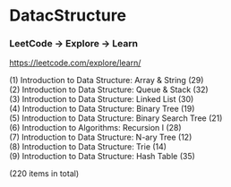 # DatacStructure

### LeetCode -> Explore -> Learn

https://leetcode.com/explore/learn/

(1)	Introduction to Data Structure: Array & String (29)     
(2)	Introduction to Data Structure: Queue & Stack (32)    
(3)	Introduction to Data Structure: Linked List (30)     
(4)	Introduction to Data Structure: Binary Tree (19)     
(5)	Introduction to Data Structure: Binary Search Tree (21)    
(6)	Introduction to Algorithms: Recursion I (28)   
(7)	Introduction to Data Structure: N-ary Tree (12)   
(8)	Introduction to Data Structure: Trie (14)    
(9)	Introduction to Data Structure: Hash Table (35)

(220 items in total)
